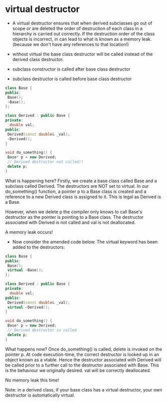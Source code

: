 <h1> virtual destructor </h1>

- A virtual destructor ensures that when derived subclasses go out of scope or are deleted
  the order of destruction of each class in a hierarchy is carried out correctly.
  If the destruction order of the class objects is incorrect, in can lead to what is known as a memory leak.
  (because we don't have any references to that location!)
- without virtual the base class destructor will be called instead of the derived class destructor.

- subclass constructor is called after base class destructor
- subclass destructor is called before base class destructor

```c++
class Base {
public:
 Base();
 ~Base();
};

class Derived : public Base {
private:
  double val;
public:
 Derived(const double& _val);
 ~Derived();
}

void do_something() {
 Base* p = new Derived;
 // Derived destructor not called!!
 delete p;
}
```

What is happening here? Firstly, we create a base class called Base and a subclass called Derived. The destructors are NOT set to virtual. In our do_something() function, a pointer p to a Base class is created and a reference to a new Derived class is assigned to it. This is legal as Derived is a Base.

However, when we delete p the compiler only knows to call Base's destructor as the pointer is pointing to a Base class. The destructor associated with Derived is not called and val is not deallocated.

A memory leak occurs!

- Now consider the amended code below. The virtual keyword has been added to the destructors:

```c++
class Base {
public:
 Base();
 virtual ~Base();
};

class Derived : public Base {
private:
  double val;
public:
 Derived(const double& _val);
 virtual ~Derived();
}

void do_something() {
 Base* p = new Derived;
 // Derived destructor is called
 delete p;
}
```

What happens now? Once do_something() is called, delete is invoked on the pointer p. At code execution-time, the correct destructor is looked up in an object known as a vtable. Hence the destructor associated with Derived will be called prior to a further call to the destructor associated with Base. This is the behaviour we originally desired. val will be correctly deallocated.

No memory leak this time!

Note: in a derived class, if your base class has a virtual destructor, your own destructor is automatically virtual.
